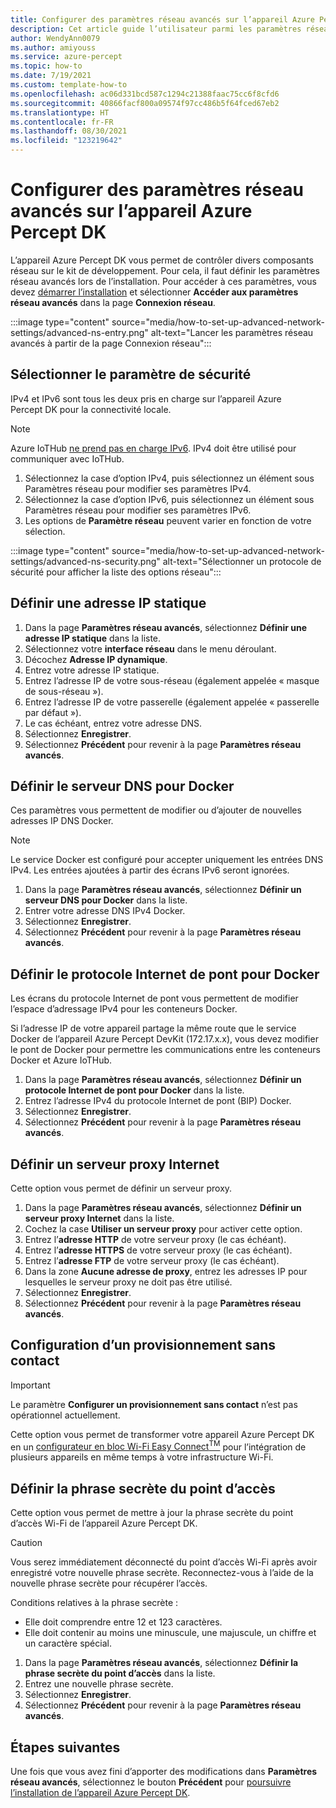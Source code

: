 ```yaml
---
title: Configurer des paramètres réseau avancés sur l’appareil Azure Percept DK
description: Cet article guide l’utilisateur parmi les paramètres réseau avancés dans le cadre de l’installation de l’appareil Azure Percept DK
author: WendyAnn0079
ms.author: amiyouss
ms.service: azure-percept
ms.topic: how-to
ms.date: 7/19/2021
ms.custom: template-how-to
ms.openlocfilehash: ac06d331bcd587c1294c21388faac75cc6f8cfd6
ms.sourcegitcommit: 40866facf800a09574f97cc486b5f64fced67eb2
ms.translationtype: HT
ms.contentlocale: fr-FR
ms.lasthandoff: 08/30/2021
ms.locfileid: "123219642"
---
```

# <a name="set-up-advanced-network-settings-on-the-azure-percept-dk"></a>Configurer des paramètres réseau avancés sur l’appareil Azure Percept DK

L’appareil Azure Percept DK vous permet de contrôler divers composants réseau sur le kit de développement. Pour cela, il faut définir les paramètres réseau avancés lors de l’installation. Pour accéder à ces paramètres, vous devez [démarrer l’installation](./quickstart-percept-dk-set-up.md) et sélectionner **Accéder aux paramètres réseau avancés** dans la page **Connexion réseau**.

:::image type="content" source="media/how-to-set-up-advanced-network-settings/advanced-ns-entry.png" alt-text="Lancer les paramètres réseau avancés à partir de la page Connexion réseau":::

## <a name="select-the-security-setting"></a>Sélectionner le paramètre de sécurité
IPv4 et IPv6 sont tous les deux pris en charge sur l’appareil Azure Percept DK pour la connectivité locale.

> [!NOTE]
> Azure IoTHub [ne prend pas en charge IPv6](../iot-hub/iot-hub-understand-ip-address.md#support-for-ipv6). IPv4 doit être utilisé pour communiquer avec IoTHub.
1. Sélectionnez la case d’option IPv4, puis sélectionnez un élément sous Paramètres réseau pour modifier ses paramètres IPv4.
1. Sélectionnez la case d’option IPv6, puis sélectionnez un élément sous Paramètres réseau pour modifier ses paramètres IPv6.
1. Les options de **Paramètre réseau** peuvent varier en fonction de votre sélection.

:::image type="content" source="media/how-to-set-up-advanced-network-settings/advanced-ns-security.png" alt-text="Sélectionner un protocole de sécurité pour afficher la liste des options réseau":::

## <a name="define-a-static-ip-address"></a>Définir une adresse IP statique

1. Dans la page **Paramètres réseau avancés**, sélectionnez **Définir une adresse IP statique** dans la liste.
1. Sélectionnez votre **interface réseau** dans le menu déroulant.
1. Décochez **Adresse IP dynamique**.
1. Entrez votre adresse IP statique.
1. Entrez l’adresse IP de votre sous-réseau (également appelée « masque de sous-réseau »).
1. Entrez l’adresse IP de votre passerelle (également appelée « passerelle par défaut »).
1. Le cas échéant, entrez votre adresse DNS.
1. Sélectionnez **Enregistrer**.
1. Sélectionnez **Précédent** pour revenir à la page **Paramètres réseau avancés**.

## <a name="define-dns-server-for-docker"></a>Définir le serveur DNS pour Docker
Ces paramètres vous permettent de modifier ou d’ajouter de nouvelles adresses IP DNS Docker.

> [!NOTE]
> Le service Docker est configuré pour accepter uniquement les entrées DNS IPv4.  Les entrées ajoutées à partir des écrans IPv6 seront ignorées.

1. Dans la page **Paramètres réseau avancés**, sélectionnez **Définir un serveur DNS pour Docker** dans la liste.
1. Entrer votre adresse DNS IPv4 Docker.
1. Sélectionnez **Enregistrer**.
1. Sélectionnez **Précédent** pour revenir à la page **Paramètres réseau avancés**.

## <a name="define-bridge-internet-protocol-for-docker"></a>Définir le protocole Internet de pont pour Docker
Les écrans du protocole Internet de pont vous permettent de modifier l’espace d’adressage IPv4 pour les conteneurs Docker.

Si l’adresse IP de votre appareil partage la même route que le service Docker de l’appareil Azure Percept DevKit (172.17.x.x), vous devez modifier le pont de Docker pour permettre les communications entre les conteneurs Docker et Azure IoTHub.  

1. Dans la page **Paramètres réseau avancés**, sélectionnez **Définir un protocole Internet de pont pour Docker** dans la liste.
1. Entrez l’adresse IPv4 du protocole Internet de pont (BIP) Docker.
1. Sélectionnez **Enregistrer**.
1. Sélectionnez **Précédent** pour revenir à la page **Paramètres réseau avancés**.

## <a name="define-an-internet-proxy-server"></a>Définir un serveur proxy Internet
Cette option vous permet de définir un serveur proxy.    

1. Dans la page **Paramètres réseau avancés**, sélectionnez **Définir un serveur proxy Internet** dans la liste.
1. Cochez la case **Utiliser un serveur proxy** pour activer cette option.
1. Entrez l’**adresse HTTP** de votre serveur proxy (le cas échéant).
1. Entrez l’**adresse HTTPS** de votre serveur proxy (le cas échéant).
1. Entrez l’**adresse FTP** de votre serveur proxy (le cas échéant).
1. Dans la zone **Aucune adresse de proxy**, entrez les adresses IP pour lesquelles le serveur proxy ne doit pas être utilisé.
1. Sélectionnez **Enregistrer**.
1. Sélectionnez **Précédent** pour revenir à la page **Paramètres réseau avancés**.

## <a name="setup-zero-touch-provisioning"></a>Configuration d’un provisionnement sans contact

> [!IMPORTANT]
> Le paramètre **Configurer un provisionnement sans contact** n’est pas opérationnel actuellement.

Cette option vous permet de transformer votre appareil Azure Percept DK en un [configurateur en bloc Wi-Fi Easy Connect<sup>TM</sup>](https://techcommunity.microsoft.com/t5/internet-of-things/simplify-wi-fi-iot-device-onboarding-with-zero-touch/ba-p/2161129#:~:text=A%20Wi-Fi%20Easy%20Connect%E2%84%A2%20Configurator%2C%20paired%20with%20the,device%20to%20any%20WPA2-Personal%20or%20WPA3-Personal%20wireless%20LAN.) pour l’intégration de plusieurs appareils en même temps à votre infrastructure Wi-Fi.  

## <a name="define-access-point-passphrase"></a>Définir la phrase secrète du point d’accès 
Cette option vous permet de mettre à jour la phrase secrète du point d’accès Wi-Fi de l’appareil Azure Percept DK.  

> [!CAUTION]
> Vous serez immédiatement déconnecté du point d’accès Wi-Fi après avoir enregistré votre nouvelle phrase secrète.  Reconnectez-vous à l’aide de la nouvelle phrase secrète pour récupérer l’accès.  

Conditions relatives à la phrase secrète :
- Elle doit comprendre entre 12 et 123 caractères.
- Elle doit contenir au moins une minuscule, une majuscule, un chiffre et un caractère spécial.

1. Dans la page **Paramètres réseau avancés**, sélectionnez **Définir la phrase secrète du point d’accès** dans la liste.
1. Entrez une nouvelle phrase secrète.
1. Sélectionnez **Enregistrer**.
1. Sélectionnez **Précédent** pour revenir à la page **Paramètres réseau avancés**.

## <a name="next-steps"></a>Étapes suivantes
Une fois que vous avez fini d’apporter des modifications dans **Paramètres réseau avancés**, sélectionnez le bouton **Précédent** pour [poursuivre l’installation de l’appareil Azure Percept DK](./quickstart-percept-dk-set-up.md).